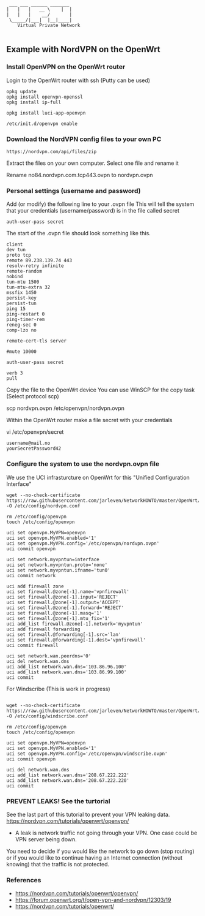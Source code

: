 ```
 ___ ___ ______ _______ 
|   |   |   __ \    |  |
|   |   |    __/       |
 \_____/|___|  |__|____|
    Virtual Private Network
    
```                        

## Example with NordVPN on the OpenWrt           

### Install OpenVPN on the OpenWrt router

Login to the OpenWrt router with ssh (Putty can be used)

```
opkg update
opkg install openvpn-openssl
opkg install ip-full

opkg install luci-app-openvpn

/etc/init.d/openvpn enable

```


### Download the NordVPN config files to your own PC

```
https://nordvpn.com/api/files/zip
```

Extract the files on your own computer. Select one file and rename it

Rename no84.nordvpn.com.tcp443.ovpn to nordvpn.ovpn


### Personal settings (username and password)


Add (or modify) the following line to your .ovpn file
This will tell the system that your credentials (username/password) is in the file called secret

```
auth-user-pass secret
```

The start of the .ovpn file should look something like this.

```
client
dev tun
proto tcp
remote 89.238.139.74 443
resolv-retry infinite
remote-random
nobind
tun-mtu 1500
tun-mtu-extra 32
mssfix 1450
persist-key
persist-tun
ping 15
ping-restart 0
ping-timer-rem
reneg-sec 0
comp-lzo no

remote-cert-tls server

#mute 10000

auth-user-pass secret

verb 3
pull
```


Copy the file to the OpenWrt device
You can use WinSCP for the copy task (Select protocol scp)

scp nordvpn.ovpn /etc/openvpn/nordvpn.ovpn


Within the OpenWrt router make a file secret with your credentials 

vi /etc/openvpn/secret

```
username@mail.no
yourSecretPassword42
```  


### Configure the system to use the nordvpn.ovpn file


We use the UCI infrasturcture on OpenWrt for this
"Unified Configuration Interface"

```  
wget --no-check-certificate https://raw.githubusercontent.com/jarleven/NetworkHOWTO/master/OpenWrt/nordvpn.conf -O /etc/config/nordvpn.conf

rm /etc/config/openvpn
touch /etc/config/openvpn

uci set openvpn.MyVPN=openvpn
uci set openvpn.MyVPN.enabled='1'
uci set openvpn.MyVPN.config='/etc/openvpn/nordvpn.ovpn'
uci commit openvpn

uci set network.myvpntun=interface
uci set network.myvpntun.proto='none'
uci set network.myvpntun.ifname='tun0'
uci commit network

uci add firewall zone
uci set firewall.@zone[-1].name='vpnfirewall'
uci set firewall.@zone[-1].input='REJECT'
uci set firewall.@zone[-1].output='ACCEPT'
uci set firewall.@zone[-1].forward='REJECT'
uci set firewall.@zone[-1].masq='1'
uci set firewall.@zone[-1].mtu_fix='1'
uci add_list firewall.@zone[-1].network='myvpntun'
uci add firewall forwarding
uci set firewall.@forwarding[-1].src='lan'
uci set firewall.@forwarding[-1].dest='vpnfirewall'
uci commit firewall

uci set network.wan.peerdns='0'
uci del network.wan.dns
uci add_list network.wan.dns='103.86.96.100'
uci add_list network.wan.dns='103.86.99.100'
uci commit

```  


For Windscribe (This is work in progress)
```  

wget --no-check-certificate https://raw.githubusercontent.com/jarleven/NetworkHOWTO/master/OpenWrt/windscribe.ovpn -O /etc/config/windscribe.conf

rm /etc/config/openvpn
touch /etc/config/openvpn

uci set openvpn.MyVPN=openvpn
uci set openvpn.MyVPN.enabled='1'
uci set openvpn.MyVPN.config='/etc/openvpn/windscribe.ovpn'
uci commit openvpn

uci del network.wan.dns
uci add_list network.wan.dns='208.67.222.222'
uci add_list network.wan.dns='208.67.222.220'
uci commit
```  



### PREVENT LEAKS! See the turtorial

See the last part of this tutorial to prevent your VPN leaking data.
https://nordvpn.com/tutorials/openwrt/openvpn/

* A leak is network traffic not going through your VPN. One case could be VPN server being down.

You need to decide if you would like the network to go down (stop routing) or if you would like to continue having an Internet connection (without knowing) that the traffic is not protected.



### References


* https://nordvpn.com/tutorials/openwrt/openvpn/
* https://forum.openwrt.org/t/open-vpn-and-nordvpn/12303/19
* https://nordvpn.com/tutorials/openwrt/


